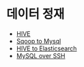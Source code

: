 # 데이터 정재
* [HIVE](HIVE.md)
* [Sqoop to Mysql](Sqoop.md)
* [HIVE to Elasticsearch](Elasticsearch.md)
* [MySQL over SSH](Mysql.md)

